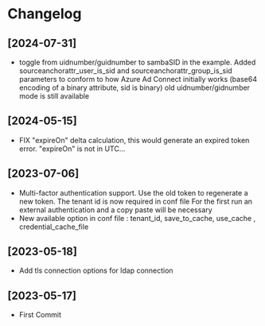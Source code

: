 # Changelog

## [2024-07-31]
- toggle from uidnumber/guidnumber to sambaSID in the example. 
  Added sourceanchorattr_user_is_sid and sourceanchorattr_group_is_sid parameters to conform to how Azure Ad Connect initially works (base64 encoding of a binary attribute, sid is binary)
  old uidnumber/gidnumber mode is still available

## [2024-05-15]
- FIX "expireOn" delta calculation, this would generate an expired token error. "expireOn" is not in UTC...

## [2023-07-06]
- Multi-factor authentication support. 
  Use the old token to regenerate a new token. The tenant id is now required in conf file
  For the first run an external authentication and a copy paste will be necessary
- New available option in conf file : tenant_id, save_to_cache, use_cache , credential_cache_file

## [2023-05-18]
- Add tls connection options for ldap connection

## [2023-05-17]
- First Commit


